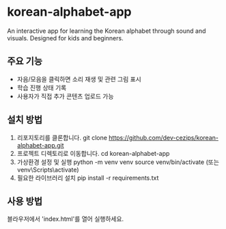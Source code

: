# korean-alphabet-app
An interactive app for learning the Korean alphabet through sound and visuals. Designed for kids and beginners.
## 주요 기능
- 자음/모음을 클릭하면 소리 재생 및 관련 그림 표시
- 학습 진행 상태 기록
- 사용자가 직접 추가 콘텐츠 업로드 가능

## 설치 방법
1. 리포지토리를 클론합니다.
git clone https://github.com/dev-cezips/korean-alphabet-app.git
2. 프로젝트 디렉토리로 이동합니다.
    cd korean-alphabet-app
3. 가상환경 설정 및 실행
python -m venv venv
source venv/bin/activate (또는 venv\Scripts\activate)
4. 필요한 라이브러리 설치
    pip install -r requirements.txt
## 사용 방법
블라우저에서 'index.html'를 열어 실행하세요.